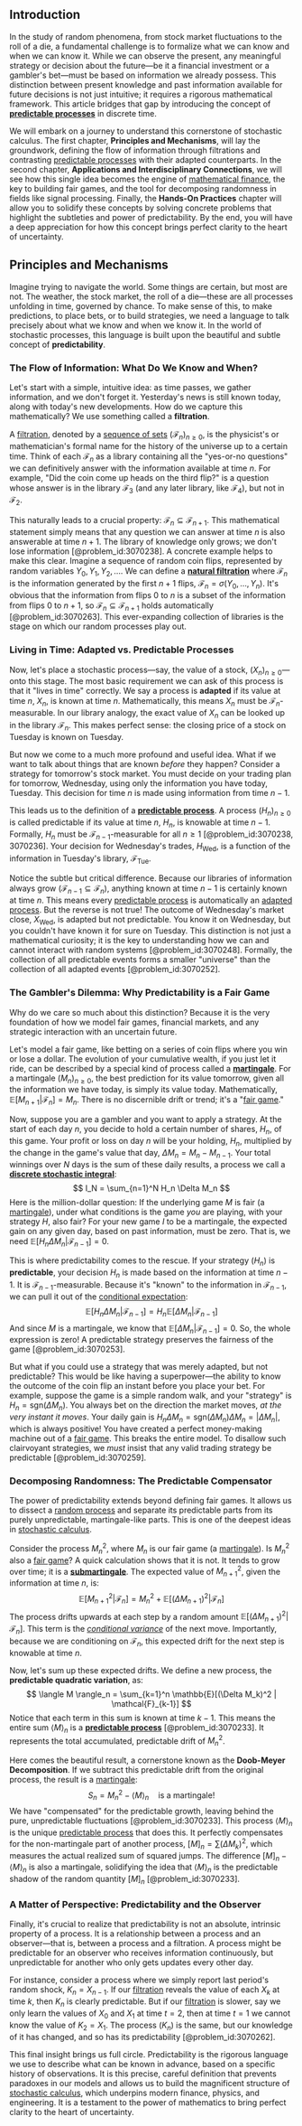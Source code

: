 ## Introduction
In the study of random phenomena, from stock market fluctuations to the roll of a die, a fundamental challenge is to formalize what we can know and when we can know it. While we can observe the present, any meaningful strategy or decision about the future—be it a financial investment or a gambler's bet—must be based on information we already possess. This distinction between present knowledge and past information available for future decisions is not just intuitive; it requires a rigorous mathematical framework. This article bridges that gap by introducing the concept of **[predictable processes](@article_id:262451)** in discrete time.

We will embark on a journey to understand this cornerstone of stochastic calculus. The first chapter, **Principles and Mechanisms**, will lay the groundwork, defining the flow of information through filtrations and contrasting [predictable processes](@article_id:262451) with their adapted counterparts. In the second chapter, **Applications and Interdisciplinary Connections**, we will see how this single idea becomes the engine of [mathematical finance](@article_id:186580), the key to building fair games, and the tool for decomposing randomness in fields like signal processing. Finally, the **Hands-On Practices** chapter will allow you to solidify these concepts by solving concrete problems that highlight the subtleties and power of predictability. By the end, you will have a deep appreciation for how this concept brings perfect clarity to the heart of uncertainty.

## Principles and Mechanisms

Imagine trying to navigate the world. Some things are certain, but most are not. The weather, the stock market, the roll of a die—these are all processes unfolding in time, governed by chance. To make sense of this, to make predictions, to place bets, or to build strategies, we need a language to talk precisely about what we know and when we know it. In the world of stochastic processes, this language is built upon the beautiful and subtle concept of **predictability**.

### The Flow of Information: What Do We Know and When?

Let's start with a simple, intuitive idea: as time passes, we gather information, and we don't forget it. Yesterday's news is still known today, along with today's new developments. How do we capture this mathematically? We use something called a **filtration**.

A [filtration](@article_id:161519), denoted by a [sequence of sets](@article_id:184077) $(\mathcal{F}_n)_{n \ge 0}$, is the physicist's or mathematician's formal name for the history of the universe up to a certain time. Think of each $\mathcal{F}_n$ as a library containing all the "yes-or-no questions" we can definitively answer with the information available at time $n$. For example, "Did the coin come up heads on the third flip?" is a question whose answer is in the library $\mathcal{F}_3$ (and any later library, like $\mathcal{F}_4$), but not in $\mathcal{F}_2$.

This naturally leads to a crucial property: $\mathcal{F}_n \subseteq \mathcal{F}_{n+1}$. This mathematical statement simply means that any question we can answer at time $n$ is also answerable at time $n+1$. The library of knowledge only grows; we don't lose information [@problem_id:3070238]. A concrete example helps to make this clear. Imagine a sequence of random coin flips, represented by random variables $Y_0, Y_1, Y_2, \dots$. We can define a **[natural filtration](@article_id:200118)** where $\mathcal{F}_n$ is the information generated by the first $n+1$ flips, $\mathcal{F}_n = \sigma(Y_0, \dots, Y_n)$. It's obvious that the information from flips $0$ to $n$ is a subset of the information from flips $0$ to $n+1$, so $\mathcal{F}_n \subseteq \mathcal{F}_{n+1}$ holds automatically [@problem_id:3070263]. This ever-expanding collection of libraries is the stage on which our random processes play out.

### Living in Time: Adapted vs. Predictable Processes

Now, let's place a stochastic process—say, the value of a stock, $(X_n)_{n \ge 0}$—onto this stage. The most basic requirement we can ask of this process is that it "lives in time" correctly. We say a process is **adapted** if its value at time $n$, $X_n$, is known at time $n$. Mathematically, this means $X_n$ must be $\mathcal{F}_n$-measurable. In our library analogy, the exact value of $X_n$ can be looked up in the library $\mathcal{F}_n$. This makes perfect sense: the closing price of a stock on Tuesday is known on Tuesday.

But now we come to a much more profound and useful idea. What if we want to talk about things that are known *before* they happen? Consider a strategy for tomorrow's stock market. You must decide on your trading plan for tomorrow, Wednesday, using only the information you have today, Tuesday. This decision for time $n$ is made using information from time $n-1$.

This leads us to the definition of a **[predictable process](@article_id:273766)**. A process $(H_n)_{n \ge 0}$ is called predictable if its value at time $n$, $H_n$, is knowable at time $n-1$. Formally, $H_n$ must be $\mathcal{F}_{n-1}$-measurable for all $n \ge 1$ [@problem_id:3070238, 3070236]. Your decision for Wednesday's trades, $H_{\text{Wed}}$, is a function of the information in Tuesday's library, $\mathcal{F}_{\text{Tue}}$.

Notice the subtle but critical difference. Because our libraries of information always grow ($\mathcal{F}_{n-1} \subseteq \mathcal{F}_n$), anything known at time $n-1$ is certainly known at time $n$. This means every [predictable process](@article_id:273766) is automatically an [adapted process](@article_id:196069). But the reverse is not true! The outcome of Wednesday's market close, $X_{\text{Wed}}$, is adapted but not predictable. You know it on Wednesday, but you couldn't have known it for sure on Tuesday. This distinction is not just a mathematical curiosity; it is the key to understanding how we can and cannot interact with random systems [@problem_id:3070248]. Formally, the collection of all predictable events forms a smaller "universe" than the collection of all adapted events [@problem_id:3070252].

### The Gambler's Dilemma: Why Predictability is a Fair Game

Why do we care so much about this distinction? Because it is the very foundation of how we model fair games, financial markets, and any strategic interaction with an uncertain future.

Let's model a fair game, like betting on a series of coin flips where you win or lose a dollar. The evolution of your cumulative wealth, if you just let it ride, can be described by a special kind of process called a **[martingale](@article_id:145542)**. For a martingale $(M_n)_{n \ge 0}$, the best prediction for its value tomorrow, given all the information we have today, is simply its value today. Mathematically, $\mathbb{E}[M_{n+1} | \mathcal{F}_n] = M_n$. There is no discernible drift or trend; it's a "[fair game](@article_id:260633)."

Now, suppose you are a gambler and you want to apply a strategy. At the start of each day $n$, you decide to hold a certain number of shares, $H_n$, of this game. Your profit or loss on day $n$ will be your holding, $H_n$, multiplied by the change in the game's value that day, $\Delta M_n = M_n - M_{n-1}$. Your total winnings over $N$ days is the sum of these daily results, a process we call a **[discrete stochastic integral](@article_id:260540)**:
$$ I_N = \sum_{n=1}^N H_n \Delta M_n $$
Here is the million-dollar question: If the underlying game $M$ is fair (a [martingale](@article_id:145542)), under what conditions is the game *you* are playing, with your strategy $H$, also fair? For your new game $I$ to be a martingale, the expected gain on any given day, based on past information, must be zero. That is, we need $\mathbb{E}[H_n \Delta M_n | \mathcal{F}_{n-1}] = 0$.

This is where predictability comes to the rescue. If your strategy $(H_n)$ is **predictable**, your decision $H_n$ is made based on the information at time $n-1$. It is $\mathcal{F}_{n-1}$-measurable. Because it's "known" to the information in $\mathcal{F}_{n-1}$, we can pull it out of the [conditional expectation](@article_id:158646):
$$ \mathbb{E}[H_n \Delta M_n | \mathcal{F}_{n-1}] = H_n \mathbb{E}[\Delta M_n | \mathcal{F}_{n-1}] $$
And since $M$ is a martingale, we know that $\mathbb{E}[\Delta M_n | \mathcal{F}_{n-1}] = 0$. So, the whole expression is zero! A predictable strategy preserves the fairness of the game [@problem_id:3070253].

But what if you could use a strategy that was merely adapted, but not predictable? This would be like having a superpower—the ability to know the outcome of the coin flip an instant before you place your bet. For example, suppose the game is a simple random walk, and your "strategy" is $H_n = \text{sgn}(\Delta M_n)$. You always bet on the direction the market moves, *at the very instant it moves*. Your daily gain is $H_n \Delta M_n = \text{sgn}(\Delta M_n) \Delta M_n = |\Delta M_n|$, which is always positive! You have created a perfect money-making machine out of a [fair game](@article_id:260633). This breaks the entire model. To disallow such clairvoyant strategies, we *must* insist that any valid trading strategy be predictable [@problem_id:3070259].

### Decomposing Randomness: The Predictable Compensator

The power of predictability extends beyond defining fair games. It allows us to dissect a [random process](@article_id:269111) and separate its predictable parts from its purely unpredictable, martingale-like parts. This is one of the deepest ideas in [stochastic calculus](@article_id:143370).

Consider the process $M_n^2$, where $M_n$ is our fair game (a [martingale](@article_id:145542)). Is $M_n^2$ also a [fair game](@article_id:260633)? A quick calculation shows that it is not. It tends to grow over time; it is a **[submartingale](@article_id:263484)**. The expected value of $M_{n+1}^2$, given the information at time $n$, is:
$$ \mathbb{E}[M_{n+1}^2 | \mathcal{F}_n] = M_n^2 + \mathbb{E}[(\Delta M_{n+1})^2 | \mathcal{F}_n] $$
The process drifts upwards at each step by a random amount $\mathbb{E}[(\Delta M_{n+1})^2 | \mathcal{F}_n]$. This term is the *[conditional variance](@article_id:183309)* of the next move. Importantly, because we are conditioning on $\mathcal{F}_n$, this expected drift for the next step is knowable at time $n$.

Now, let's sum up these expected drifts. We define a new process, the **predictable quadratic variation**, as:
$$ \langle M \rangle_n = \sum_{k=1}^n \mathbb{E}[(\Delta M_k)^2 | \mathcal{F}_{k-1}] $$
Notice that each term in this sum is known at time $k-1$. This means the entire sum $\langle M \rangle_n$ is a **[predictable process](@article_id:273766)** [@problem_id:3070233]. It represents the total accumulated, predictable drift of $M_n^2$.

Here comes the beautiful result, a cornerstone known as the **Doob-Meyer Decomposition**. If we subtract this predictable drift from the original process, the result is a [martingale](@article_id:145542):
$$ S_n = M_n^2 - \langle M \rangle_n \quad \text{is a martingale!} $$
We have "compensated" for the predictable growth, leaving behind the pure, unpredictable fluctuations [@problem_id:3070233]. This process $\langle M \rangle_n$ is the unique [predictable process](@article_id:273766) that does this. It perfectly compensates for the non-martingale part of another process, $[M]_n = \sum (\Delta M_k)^2$, which measures the actual realized sum of squared jumps. The difference $[M]_n - \langle M \rangle_n$ is also a martingale, solidifying the idea that $\langle M \rangle_n$ is the predictable shadow of the random quantity $[M]_n$ [@problem_id:3070233].

### A Matter of Perspective: Predictability and the Observer

Finally, it's crucial to realize that predictability is not an absolute, intrinsic property of a process. It is a relationship between a process and an observer—that is, between a process and a filtration. A process might be predictable for an observer who receives information continuously, but unpredictable for another who only gets updates every other day.

For instance, consider a process where we simply report last period's random shock, $K_n = X_{n-1}$. If our [filtration](@article_id:161519) reveals the value of each $X_k$ at time $k$, then $K_n$ is clearly predictable. But if our [filtration](@article_id:161519) is slower, say we only learn the values of $X_0$ and $X_1$ at time $t=2$, then at time $t=1$ we cannot know the value of $K_2 = X_1$. The process $(K_n)$ is the same, but our knowledge of it has changed, and so has its predictability [@problem_id:3070262].

This final insight brings us full circle. Predictability is the rigorous language we use to describe what can be known in advance, based on a specific history of observations. It is this precise, careful definition that prevents paradoxes in our models and allows us to build the magnificent structure of [stochastic calculus](@article_id:143370), which underpins modern finance, physics, and engineering. It is a testament to the power of mathematics to bring perfect clarity to the heart of uncertainty.